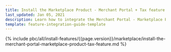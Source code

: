 ```yaml
---
title: Install the Marketplace Product - Merchant Portal + Tax feature
last_updated: Jan 05, 2021
description: Learn how to integrate the Merchant Portal - Marketplace Product + Tax feature into a Spryker marketplace project.
template: feature-integration-guide-template
---
```


{% include pbc/all/install-features/{{page.version}}/marketplace/install-the-merchant-portal-marketplace-product-tax-feature.md %} <!-- To edit, see /_includes/pbc/all/install-features/202311.0/marketplace/install-the-merchant-portal-marketplace-product-tax-feature.md -->
